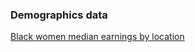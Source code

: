 ### Demographics data

[Black women median earnings by location](blackWomenMedianAnnualEarnings/main)
